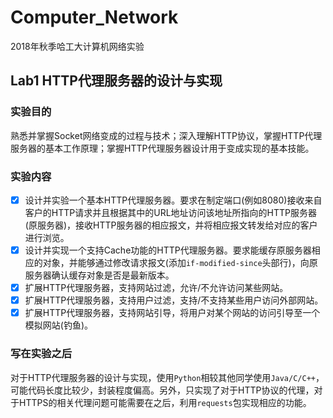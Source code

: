 # Computer_Network
2018年秋季哈工大计算机网络实验
## Lab1 HTTP代理服务器的设计与实现
### 实验目的
熟悉并掌握Socket网络变成的过程与技术；深入理解HTTP协议，掌握HTTP代理服务器的基本工作原理；掌握HTTP代理服务器设计用于变成实现的基本技能。
### 实验内容
- [x] 设计并实验一个基本HTTP代理服务器。要求在制定端口(例如8080)接收来自客户的HTTP请求并且根据其中的URL地址访问该地址所指向的HTTP服务器(原服务器)，接收HTTP服务器的相应报文，并将相应报文转发给对应的客户进行浏览。
- [x] 设计并实现一个支持Cache功能的HTTP代理服务器。要求能缓存原服务器相应的对象，并能够通过修改请求报文(添加`if-modified-since`头部行)，向原服务器确认缓存对象是否是最新版本。
- [x] 扩展HTTP代理服务器，支持网站过滤，允许/不允许访问某些网站。
- [x] 扩展HTTP代理服务器，支持用户过滤，支持/不支持某些用户访问外部网站。
- [x] 扩展HTTP代理服务器，支持网站引导，将用户对某个网站的访问引导至一个模拟网站(钓鱼)。
### 写在实验之后
对于HTTP代理服务器的设计与实现，使用`Python`相较其他同学使用`Java/C/C++`，可能代码长度比较少，封装程度偏高。另外，只实现了对于HTTP协议的代理，对于HTTPS的相关代理问题可能需要在之后，利用`requests`包实现相应的功能。